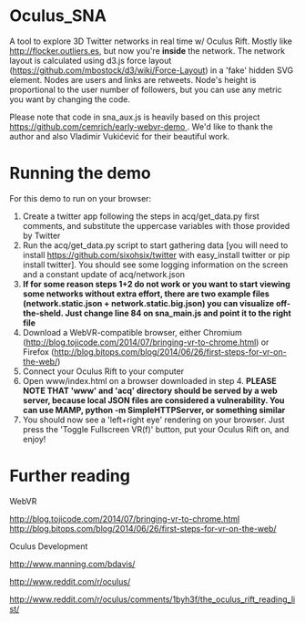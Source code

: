 Oculus_SNA
==========

A tool to explore 3D Twitter networks in real time w/ Oculus Rift. Mostly like http://flocker.outliers.es, but now you're **inside** the network.
The network layout is calculated using d3.js force layout (https://github.com/mbostock/d3/wiki/Force-Layout) in a 'fake' hidden SVG element.
Nodes are users and links are retweets. Node's height is proportional to the user number of followers, but you can use any metric you want by changing the code.

Please note that code in sna_aux.js is heavily based on this project [https://github.com/cemrich/early-webvr-demo
](https://github.com/cemrich/early-webvr-demo
). We'd like to thank the author and also Vladimir Vukićević for their beautiful work.


Running the demo
================

For this demo to run on your browser:

1. Create a twitter app following the steps in acq/get_data.py first comments, and substitute the uppercase variables with those provided by Twitter
2. Run the acq/get_data.py script to start gathering data [you will need to install https://github.com/sixohsix/twitter with easy_install twitter or pip install twitter]. You should see some logging information on the screen and a constant update of acq/network.json
3. **If for some reason steps 1+2 do not work or you want to start viewing some networks without extra effort, there are two example files (network.static.json + network.static.big.json) you can visualize off-the-sheld. Just change line 84 on sna_main.js and point it to the right file**
4. Download a WebVR-compatible browser, either Chromium (http://blog.tojicode.com/2014/07/bringing-vr-to-chrome.html) or Firefox (http://blog.bitops.com/blog/2014/06/26/first-steps-for-vr-on-the-web/)
5. Connect your Oculus Rift to your computer
6. Open www/index.html on a browser downloaded in step 4. **PLEASE NOTE THAT 'www' and 'acq' directory should be served by a web server, because local JSON files are considered a vulnerability. You can use MAMP, python -m SimpleHTTPServer, or something similar**
7. You should now see a 'left+right eye' rendering on your browser. Just press the 'Toggle Fullscreen VR(f)' button, put your Oculus Rift on, and enjoy!

Further reading
===============

WebVR

http://blog.tojicode.com/2014/07/bringing-vr-to-chrome.html
http://blog.bitops.com/blog/2014/06/26/first-steps-for-vr-on-the-web/

Oculus Development

http://www.manning.com/bdavis/

http://www.reddit.com/r/oculus/

http://www.reddit.com/r/oculus/comments/1byh3f/the_oculus_rift_reading_list/
